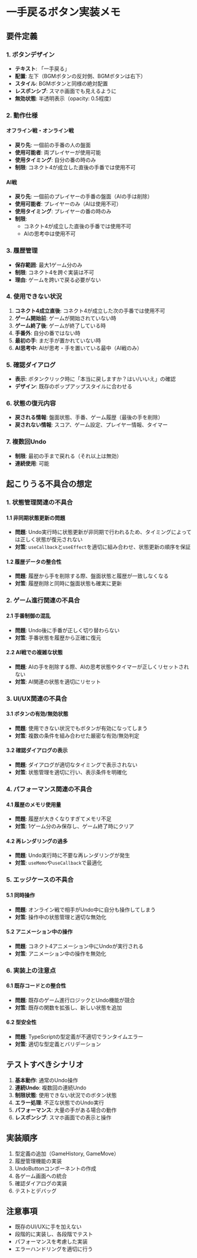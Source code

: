 # 一手戻るボタン実装メモ

## 要件定義

### 1. ボタンデザイン
- **テキスト**: 「一手戻る」
- **配置**: 左下（BGMボタンの反対側、BGMボタンは右下）
- **スタイル**: BGMボタンと同様の絶対配置
- **レスポンシブ**: スマホ画面でも見えるように
- **無効状態**: 半透明表示（opacity: 0.5程度）

### 2. 動作仕様

#### オフライン戦・オンライン戦
- **戻り先**: 一個前の手番の人の盤面
- **使用可能者**: 両プレイヤーが使用可能
- **使用タイミング**: 自分の番の時のみ
- **制限**: コネクト4が成立した直後の手番では使用不可

#### AI戦
- **戻り先**: 一個前のプレイヤーの手番の盤面（AIの手は削除）
- **使用可能者**: プレイヤーのみ（AIは使用不可）
- **使用タイミング**: プレイヤーの番の時のみ
- **制限**: 
  - コネクト4が成立した直後の手番では使用不可
  - AIの思考中は使用不可

### 3. 履歴管理
- **保存範囲**: 最大1ゲーム分のみ
- **制限**: コネクト4を跨ぐ実装は不可
- **理由**: ゲームを跨いで戻る必要がない

### 4. 使用できない状況
1. **コネクト4成立直後**: コネクト4が成立した次の手番では使用不可
2. **ゲーム開始前**: ゲームが開始されていない時
3. **ゲーム終了後**: ゲームが終了している時
4. **手番外**: 自分の番ではない時
5. **最初の手**: まだ手が置かれていない時
6. **AI思考中**: AIが思考・手を置いている最中（AI戦のみ）

### 5. 確認ダイアログ
- **表示**: ボタンクリック時に「本当に戻しますか？はい/いいえ」の確認
- **デザイン**: 既存のポップアップスタイルに合わせる

### 6. 状態の復元内容
- **戻される情報**: 盤面状態、手番、ゲーム履歴（最後の手を削除）
- **戻されない情報**: スコア、ゲーム設定、プレイヤー情報、タイマー

### 7. 複数回Undo
- **制限**: 最初の手まで戻れる（それ以上は無効）
- **連続使用**: 可能

## 起こりうる不具合の想定

### 1. 状態管理関連の不具合

#### 1.1 非同期状態更新の問題
- **問題**: Undo実行時に状態更新が非同期で行われるため、タイミングによっては正しく状態が復元されない
- **対策**: `useCallback`と`useEffect`を適切に組み合わせ、状態更新の順序を保証

#### 1.2 履歴データの整合性
- **問題**: 履歴から手を削除する際、盤面状態と履歴が一致しなくなる
- **対策**: 履歴削除と同時に盤面状態も確実に更新

### 2. ゲーム進行関連の不具合

#### 2.1 手番制御の混乱
- **問題**: Undo後に手番が正しく切り替わらない
- **対策**: 手番状態を履歴から正確に復元

#### 2.2 AI戦での複雑な状態
- **問題**: AIの手を削除する際、AIの思考状態やタイマーが正しくリセットされない
- **対策**: AI関連の状態を適切にリセット

### 3. UI/UX関連の不具合

#### 3.1 ボタンの有効/無効状態
- **問題**: 使用できない状況でもボタンが有効になってしまう
- **対策**: 複数の条件を組み合わせた厳密な有効/無効判定

#### 3.2 確認ダイアログの表示
- **問題**: ダイアログが適切なタイミングで表示されない
- **対策**: 状態管理を適切に行い、表示条件を明確化

### 4. パフォーマンス関連の不具合

#### 4.1 履歴のメモリ使用量
- **問題**: 履歴が大きくなりすぎてメモリ不足
- **対策**: 1ゲーム分のみ保存し、ゲーム終了時にクリア

#### 4.2 再レンダリングの過多
- **問題**: Undo実行時に不要な再レンダリングが発生
- **対策**: `useMemo`や`useCallback`で最適化

### 5. エッジケースの不具合

#### 5.1 同時操作
- **問題**: オンライン戦で相手がUndo中に自分も操作してしまう
- **対策**: 操作中の状態管理と適切な無効化

#### 5.2 アニメーション中の操作
- **問題**: コネクト4アニメーション中にUndoが実行される
- **対策**: アニメーション中の操作を無効化

### 6. 実装上の注意点

#### 6.1 既存コードとの整合性
- **問題**: 既存のゲーム進行ロジックとUndo機能が競合
- **対策**: 既存の関数を拡張し、新しい状態を追加

#### 6.2 型安全性
- **問題**: TypeScriptの型定義が不適切でランタイムエラー
- **対策**: 適切な型定義とバリデーション

## テストすべきシナリオ

1. **基本動作**: 通常のUndo操作
2. **連続Undo**: 複数回の連続Undo
3. **制限状態**: 使用できない状況でのボタン状態
4. **エラー処理**: 不正な状態でのUndo実行
5. **パフォーマンス**: 大量の手がある場合の動作
6. **レスポンシブ**: スマホ画面での表示と操作

## 実装順序

1. 型定義の追加（GameHistory, GameMove）
2. 履歴管理機能の実装
3. UndoButtonコンポーネントの作成
4. 各ゲーム画面への統合
5. 確認ダイアログの実装
6. テストとデバッグ

## 注意事項

- 既存のUI/UXに手を加えない
- 段階的に実装し、各段階でテスト
- パフォーマンスを考慮した実装
- エラーハンドリングを適切に行う 
